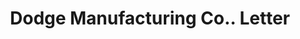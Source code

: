 ---
doi: 10.7916/D8087HCK
date_other: '1897'
date_other_textual: '1897'
form: correspondence
genre:
- Letters (correspondence)
name:
- Dodge Manufacturing Co.
object_in_context_url: https://biggert.cul.columbia.edu/items/view/ave_biggert_00369
subject_hierarchical_geographic:
- Boston, Massachusetts, United States
subject_name:
- Dodge Manufacturing Co.
title: Dodge Manufacturing Co.. Letter
sort_title: Dodge Manufacturing Co.. Letter
call_number: ave_biggert_00369
coordinates:
- 42.35805555555556,-71.06361111111111
pid: ave_biggert_00369
identifiers: ave_biggert_00369
thumbnail: https://derivativo-1.library.columbia.edu/iiif/2/ldpd:344110/full/!256,256/0/native.jpg
permalink: /biggert/ave_biggert_00369/
layout: iiif-image-page
---